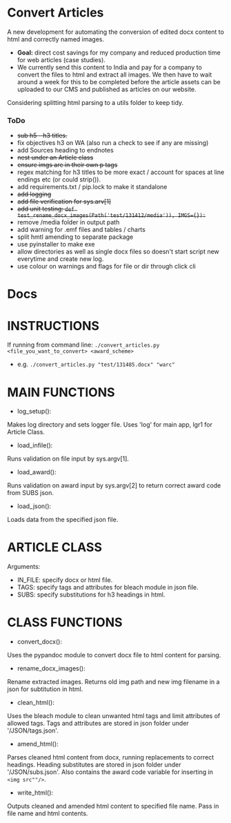# Convert Articles

A new development for automating the conversion of edited docx content to html and correctly named images. 

- **Goal:** direct cost savings for my company and reduced production time for web articles (case studies).
- We currently send this content to India and pay for a company to convert the files to html and extract all images. We then have to wait around a week for this to be completed before the article assets can be uploaded to our CMS and published as articles on our website.

Considering splitting html parsing to a utils folder to keep tidy.

### ToDo

- ~~sub h5 - h3 titles.~~ 
- fix objectives h3 on WA (also run a check to see if any are missing)
- add Sources heading to endnotes
- ~~nest under an Article class~~
- ~~ensure imgs are in their own p tags~~
- regex matching for h3 titles to be more exact / account for spaces at line endings etc (or could strip()).
- add requirements.txt / pip.lock to make it standalone
- ~~add logging~~
- ~~add file verification for sys.arv[1]~~
- ~~add unit testing: `def test_rename_docx_images(Path('test/131412/media')), IMGS={}):`~~
- remove /media folder in output path
- add warning for .emf files and tables / charts
- split hmtl amending to separate package
- use pyinstaller to make exe
- allow directories as well as single docx files so doesn't start script new everytime and create new log.
- use colour on warnings and flags for file or dir through click cli

# Docs

# INSTRUCTIONS

If running from command line: `./convert_articles.py <file_you_want_to_convert> <award_scheme>`

- e.g. `./convert_articles.py "test/131485.docx" "warc"`

# MAIN FUNCTIONS

- log_setup():

Makes log directory and sets logger file. Uses 'log' for main app, lgr1 for Article Class.

- load_infile():

Runs validation on file input by sys.argv[1].

- load_award():

Runs validation on award input by sys.argv[2] to return correct award code from SUBS json.    

- load_json():

Loads data from the specified json file.

# ARTICLE CLASS

Arguments:

- IN_FILE: specify docx or html file.
- TAGS: specify tags and attributes for bleach module in json file.
- SUBS: specify substitutions for h3 headings in html.

# CLASS FUNCTIONS

- convert_docx(): 

Uses the pypandoc module to convert docx file to html content for parsing.    

- rename_docx_images():

Rename extracted images. Returns old img path and new img filename in a json for subtitution in html.

- clean_html():

Uses the bleach module to clean unwanted html tags and limit attributes of allowed tags. Tags and attributes are stored in json folder under '/JSON/tags.json'.

- amend_html():

Parses cleaned html content from docx, running replacements to correct headings. Heading substitutes are stored in json folder under '/JSON/subs.json'. Also contains the award code variable for inserting in `<img src""/>`.

- write_html():

Outputs cleaned and amended html content to specified file name. Pass in file name and html contents.